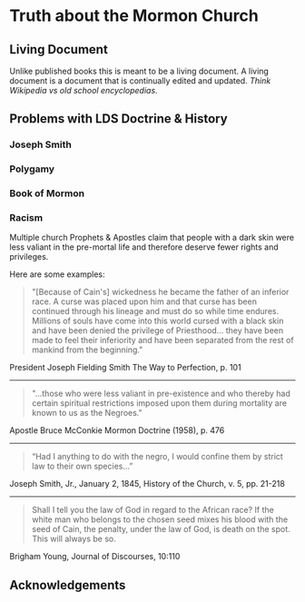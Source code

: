 # Truth about the Mormon Church

## Living Document

Unlike published books this is meant to be a living document.  A living document is a document that is continually edited and updated.  *Think Wikipedia vs old school encyclopedias*.

## Problems with LDS Doctrine & History

### Joseph Smith

### Polygamy

### Book of Mormon

### Racism

Multiple church Prophets & Apostles claim that people with a dark skin were less valiant in the pre-mortal life and therefore deserve fewer rights and privileges.

Here are some examples:

> "[Because of Cain's] wickedness he became the father of an in­ferior race. A curse was placed upon him and that curse has been continued through his lineage and must do so while time endures. Millions of souls have come into this world cursed with a black skin and have been denied the privilege of Priesthood... they have been made to feel their inferiority and have been separated from the rest of mankind from the beginning."

President Joseph Fielding Smith The Way to Perfection, p. 101

- - -

> "...those who were less valiant in pre-existence and who there­by had certain spiritual restrictions imposed upon them during mortality are known to us as the Negroes."

Apostle Bruce McConkie Mormon Doctrine (1958), p. 476

- - -

> “Had I anything to do with the negro, I would confine them by strict law to their own species...”

Joseph Smith, Jr., January 2, 1845, History of the Church, v. 5, pp. 21-218

- - -

> Shall I tell you the law of God in regard to the African race? If the white man who belongs to the chosen seed mixes his blood with the seed of Cain, the penalty, under the law of God, is death on the spot. This will always be so.

Brigham Young, Journal of Discourses, 10:110

## Acknowledgements
